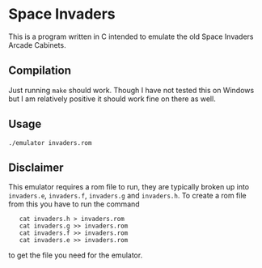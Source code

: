 # Space Invaders

This is a program written in C intended to emulate the old Space Invaders Arcade Cabinets.

## Compilation

Just running `make` should work. Though I have not tested this on Windows but I am relatively positive it should work fine on there as well.


## Usage

```
./emulator invaders.rom
```

## Disclaimer
This emulator requires a rom file to run, they are typically broken up into `invaders.e`, `invaders.f`, `invaders.g` and `invaders.h`. To create a rom file from this you have to run the command
```
   cat invaders.h > invaders.rom
   cat invaders.g >> invaders.rom
   cat invaders.f >> invaders.rom
   cat invaders.e >> invaders.rom
```
to get the file you need for the emulator.
